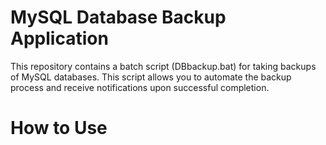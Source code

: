 # MySQL Database Backup Application
This repository contains a batch script (DBbackup.bat) for taking backups of MySQL databases. This script allows you to automate the backup process and receive notifications upon successful completion.

# How to Use

